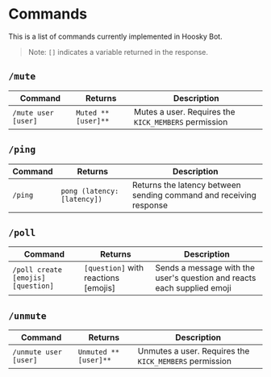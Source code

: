 # Commands

This is a list of commands currently implemented in Hoosky Bot.

> Note: `[]` indicates a variable returned in the response.

## `/mute`

| Command             | Returns            | Description                                          |
| ------------------- | ------------------ | ---------------------------------------------------- |
| `/mute user [user]` | `Muted **[user]**` | Mutes a user. Requires the `KICK_MEMBERS` permission |

## `/ping`

| Command | Returns                     | Description                                                        |
| ------- | --------------------------- | ------------------------------------------------------------------ |
| `/ping` | `pong (latency: [latency])` | Returns the latency between sending command and receiving response |

## `/poll`

| Command                            | Returns                              | Description                                                             |
| ---------------------------------- | ------------------------------------ | ----------------------------------------------------------------------- |
| `/poll create [emojis] [question]` | `[question]` with reactions [emojis] | Sends a message with the user's question and reacts each supplied emoji |

## `/unmute`

| Command               | Returns              | Description                                            |
| --------------------- | -------------------- | ------------------------------------------------------ |
| `/unmute user [user]` | `Unmuted **[user]**` | Unmutes a user. Requires the `KICK_MEMBERS` permission |
